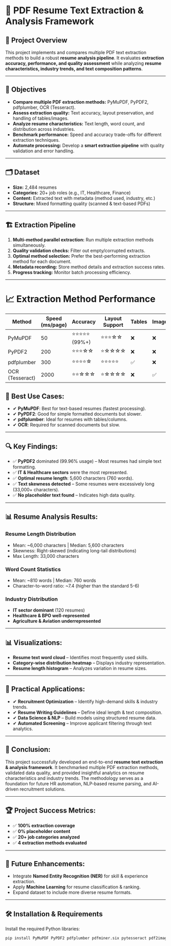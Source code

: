 # 📄 PDF Resume Text Extraction & Analysis Framework  

## 📌 Project Overview  
This project implements and compares multiple PDF text extraction methods to build a robust **resume analysis pipeline**. It evaluates **extraction accuracy, performance, and quality assessment** while analyzing **resume characteristics, industry trends, and text composition patterns**.  

---

## 🎯 Objectives  
- **Compare multiple PDF extraction methods:** PyMuPDF, PyPDF2, pdfplumber, OCR (Tesseract).  
- **Assess extraction quality:** Text accuracy, layout preservation, and handling of tables/images.  
- **Analyze resume characteristics:** Text length, word count, and distribution across industries.  
- **Benchmark performance:** Speed and accuracy trade-offs for different extraction techniques.  
- **Automate processing:** Develop a **smart extraction pipeline** with quality validation and error handling.  

---

## 🗂 Dataset  
- **Size:** 2,484 resumes  
- **Categories:** 20+ job roles (e.g., IT, Healthcare, Finance)  
- **Content:** Extracted text with metadata (method used, industry, etc.)  
- **Structure:** Mixed formatting quality (scanned & text-based PDFs)  

---

## 🏗 Extraction Pipeline  
1. **Multi-method parallel extraction:** Run multiple extraction methods simultaneously.  
2. **Quality validation checks:** Filter out empty/corrupted extracts.  
3. **Optimal method selection:** Prefer the best-performing extraction method for each document.  
4. **Metadata recording:** Store method details and extraction success rates.  
5. **Progress tracking:** Monitor batch processing efficiency.  

---

# 📈 Extraction Method Performance
| Method       | Speed (ms/page) | Accuracy      | Layout Support | Tables | Images |
|--------------|-----------------|---------------|----------------|--------|--------|
| PyMuPDF      | 50              | ⭐⭐⭐⭐⭐ (99%+)  | ⭐⭐⭐☆☆          | ❌     | ❌     |
| PyPDF2       | 200             | ⭐⭐⭐☆☆         | ⭐☆☆☆☆          | ❌     | ❌     |
| pdfplumber   | 300             | ⭐⭐⭐⭐☆         | ⭐⭐⭐⭐⭐          | ✅     | ❌     |
| OCR (Tesseract) | 2000          | ⭐⭐☆☆☆         | ⭐☆☆☆☆          | ❌     | ✅     |

## 📌 Best Use Cases:
- ✔ **PyMuPDF**: Best for text-based resumes (fastest processing).
- ✔ **PyPDF2**: Good for simple formatted documents but slower.
- ✔ **pdfplumber**: Ideal for resumes with tables/columns.
- ✔ **OCR**: Required for scanned documents but slow.

---

## 🔍 Key Findings:
- ✅ **PyPDF2** dominated (99.96% usage) – Most resumes had simple text formatting.
- ✅ **IT & Healthcare sectors** were the most represented.
- ✅ **Optimal resume length**: 5,600 characters (760 words).
- ✅ **Text skewness detected** – Some resumes were excessively long (33,000+ characters).
- ✅ **No placeholder text found** – Indicates high data quality.

---

## 📊 Resume Analysis Results:
### Resume Length Distribution
- Mean: ~6,000 characters | Median: 5,600 characters
- Skewness: Right-skewed (indicating long-tail distributions)
- Max Length: 33,000 characters

### Word Count Statistics
- Mean: ~810 words | Median: 760 words
- Character-to-word ratio: ~7.4 (higher than the standard 5-6)

### Industry Distribution
- **IT sector dominant** (120 resumes)
- **Healthcare & BPO well-represented**
- **Agriculture & Aviation underrepresented**

---

## 📊 Visualizations:
- **Resume text word cloud** – Identifies most frequently used skills.
- **Category-wise distribution heatmap** – Displays industry representation.
- **Resume length histogram** – Analyzes variation in resume sizes.

---

## 📌 Practical Applications:
- ✔ **Recruitment Optimization** – Identify high-demand skills & industry trends.
- ✔ **Resume Writing Guidelines** – Define ideal length & text composition.
- ✔ **Data Science & NLP** – Build models using structured resume data.
- ✔ **Automated Screening** – Improve applicant filtering through text analytics.

---

## 📜 Conclusion:
This project successfully developed an end-to-end **resume text extraction & analysis framework**. It benchmarked multiple PDF extraction methods, validated data quality, and provided insightful analytics on resume characteristics and industry trends. The methodology serves as a foundation for future HR automation, NLP-based resume parsing, and AI-driven recruitment solutions.

---

## 🏆 Project Success Metrics:
- ✅ **100% extraction coverage**
- ✅ **0% placeholder content**
- ✅ **20+ job categories analyzed**
- ✅ **4 extraction methods evaluated**

---

## 🔗 Future Enhancements:
- Integrate **Named Entity Recognition (NER)** for skill & experience extraction.
- Apply **Machine Learning** for resume classification & ranking.
- Expand dataset to include more diverse resume formats.

---

## 🛠 Installation & Requirements  
Install the required Python libraries:  
```bash
pip install PyMuPDF PyPDF2 pdfplumber pdfminer.six pytesseract pdf2image camelot-py[cv] pandas openpyxl
